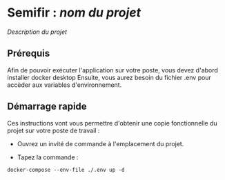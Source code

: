 # Semifir : *nom du projet*

*Description du projet*

## Prérequis
Afin de pouvoir exécuter l'application sur votre poste, vous devez d'abord installer docker desktop 
Ensuite, vous aurez besoin du fichier .env pour accèder aux variables d'environnement.

## Démarrage rapide

Ces instructions vont vous permettre d'obtenir une copie fonctionnelle du projet sur votre poste de travail : 


- Ouvrez un invité de commande à l'emplacement du projet.


- Tapez la commande :
````
docker-compose --env-file ./.env up -d
````